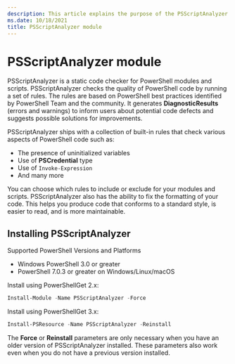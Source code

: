 ```yaml
---
description: This article explains the purpose of the PSScriptAnalyzer module.
ms.date: 10/18/2021
title: PSScriptAnalyzer module
---
```

# PSScriptAnalyzer module

PSScriptAnalyzer is a static code checker for PowerShell modules and scripts. PSScriptAnalyzer
checks the quality of PowerShell code by running a set of rules. The rules are based on PowerShell
best practices identified by PowerShell Team and the community. It generates **DiagnosticResults**
(errors and warnings) to inform users about potential code defects and suggests possible solutions
for improvements.

PSScriptAnalyzer ships with a collection of built-in rules that check various aspects of
PowerShell code such as:

- The presence of uninitialized variables
- Use of **PSCredential** type
- Use of `Invoke-Expression`
- And many more

You can choose which rules to include or exclude for your modules and scripts. PSScriptAnalyzer also
has the ability to fix the formatting of your code. This helps you produce code that conforms to a
standard style, is easier to read, and is more maintainable.

## Installing PSScriptAnalyzer

Supported PowerShell Versions and Platforms

- Windows PowerShell 3.0 or greater
- PowerShell 7.0.3 or greater on Windows/Linux/macOS

Install using PowerShellGet 2.x:

```powershell
Install-Module -Name PSScriptAnalyzer -Force
```

Install using PowerShellGet 3.x:

```powershell
Install-PSResource -Name PSScriptAnalyzer -Reinstall
```

The **Force** or **Reinstall** parameters are only necessary when you have an older version of
PSScriptAnalyzer installed. These parameters also work even when you do not have a previous version
installed.
